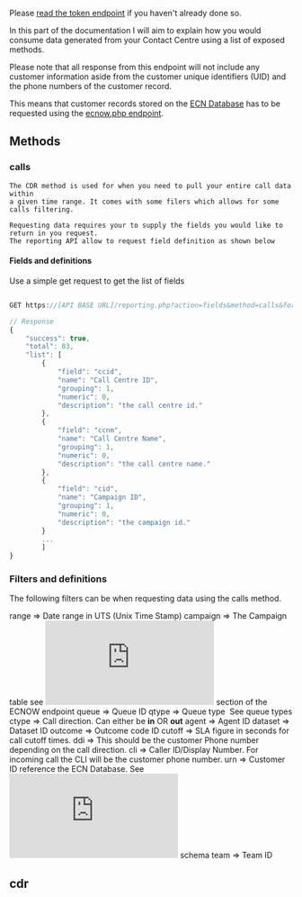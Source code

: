 Please [read the token endpoint](https://github.com/8x8-dxi/ContactNowAPI/blob/master/TOKEN.md) if you haven't already done so.

In this part of the documentation I will aim to explain how you would consume data
generated from your Contact Centre using a list of exposed methods. 

Please note that all response from this endpoint will not include any customer information 
aside from the customer unique identifiers (UID) and the phone numbers of the customer record. 

This means that customer records stored on the [ECN Database](https://github.com/8x8-dxi/ContactNowAPI#high-level-api-diagram)
has to be requested using the [ecnow.php endpoint](https://github.com/8x8-dxi/ContactNowAPI/blob/master/ECNOW.md).


## Methods

### calls
    
    The CDR method is used for when you need to pull your entire call data within
    a given time range. It comes with some filers which allows for some calls filtering.
    
    Requesting data requires your to supply the fields you would like to return in you request.
    The reporting API allow to request field definition as shown below

#### Fields and definitions

Use a simple get request to get the list of fields

```javascript

GET https://[API BASE URL]/reporting.php?action=fields&method=calls&format=json&token=TOKEN-HERE

// Response
{
    "success": true,
    "total": 83,
    "list": [
        {
            "field": "ccid",
            "name": "Call Centre ID",
            "grouping": 1,
            "numeric": 0,
            "description": "the call centre id."
        },
        {
            "field": "ccnm",
            "name": "Call Centre Name",
            "grouping": 1,
            "numeric": 0,
            "description": "the call centre name."
        },
        {
            "field": "cid",
            "name": "Campaign ID",
            "grouping": 1,
            "numeric": 0,
            "description": "the campaign id."
        }
        ...
        ]
}        

```
 
### Filters and definitions

The following filters can be when requesting data using the calls method.

range       => Date range in UTS (Unix Time Stamp)
campaign    => The Campaign table see ![The terminologies](https://github.com/8x8-dxi/ContactNowAPI/blob/master/ECNOW.md#the-terminologies) section of the ECNOW endpoint
queue       => Queue ID 
qtype       => Queue type ![]() See queue types
ctype       => Call direction. Can either be __in__ OR __out__
agent       => Agent ID
dataset     => Dataset ID
outcome     => Outcome code ID
cutoff      => SLA figure in seconds for call cutoff times.
ddi         => This should be the customer Phone number depending on the call direction. 
cli         => Caller ID/Display Number. For incoming call the CLI will be the customer phone number.
urn         => Customer ID reference the ECN Database. See ![Dataset](https://github.com/8x8-dxi/ContactNowAPI/blob/master/ECNOW.md#dataset) schema
team        => Team ID



## cdr
